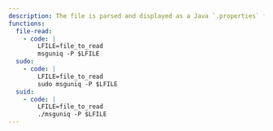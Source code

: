 ```yaml
---
description: The file is parsed and displayed as a Java `.properties` file, so this may not be suitable to read arbitrary binary data.
functions:
  file-read:
    - code: |
        LFILE=file_to_read
        msguniq -P $LFILE
  sudo:
    - code: |
        LFILE=file_to_read
        sudo msguniq -P $LFILE
  suid:
    - code: |
        LFILE=file_to_read
        ./msguniq -P $LFILE
---
```

